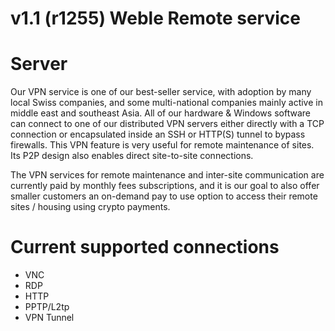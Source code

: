 
# v1.1 (r1255) Weble Remote service
# Server

Our VPN service is one of our best-seller service, with adoption by many local Swiss companies, and some multi-national companies mainly active in middle east and southeast Asia. All of our hardware & Windows software can connect to one of our distributed VPN servers either directly with a TCP connection or encapsulated inside an SSH or HTTP(S) tunnel to bypass firewalls. This VPN feature is very useful for remote maintenance of sites. Its P2P design also enables direct site-to-site connections.

The VPN services for remote maintenance and inter-site communication are currently paid by monthly fees subscriptions, and it is our goal to also offer smaller customers an on-demand pay to use option to access their remote sites / housing using crypto payments.

# Current supported connections
* VNC
* RDP
* HTTP
* PPTP/L2tp
* VPN Tunnel

